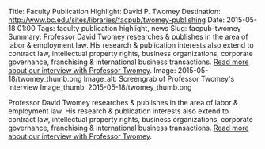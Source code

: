 Title: Faculty Publication Highlight: David P. Twomey 
Destination: http://www.bc.edu/sites/libraries/facpub/twomey-publishing
Date: 2015-05-18 01:00 
Tags: faculty publication highlight, news 
Slug: facpub-twomey 
Summary: Professor David Twomey researches & publishes in the area of labor & employment law. His research & publication interests also extend to contract law, intellectual property rights, business organizations, corporate governance, franchising & international business transactions. [Read more about our interview with Professor Twomey](http://www.bc.edu/sites/libraries/facpub/twomey-publishing).
Image: 2015-05-18/twomey_thumb.png
Image_alt: Screengrab of Professor Twomey's interview
Image_thumb: 2015-05-18/twomey_thumb.png

Professor David Twomey researches & publishes in the area of labor & employment law. His research & publication interests also extend to contract law, intellectual property rights, business organizations, corporate governance, franchising & international business transactions. 
[Read more about our interview with Professor Twomey](http://www.bc.edu/sites/libraries/facpub/twomey-publishing).